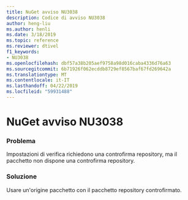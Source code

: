 ```yaml
---
title: NuGet avviso NU3038
description: Codice di avviso NU3038
author: heng-liu
ms.author: henli
ms.date: 3/18/2019
ms.topic: reference
ms.reviewer: dtivel
f1_keywords:
- NU3038
ms.openlocfilehash: dbf57a38b205aef9758a98d016caba4336d76a63
ms.sourcegitcommit: 6b71926f062ecddb8729ef8567baf67fd269642a
ms.translationtype: MT
ms.contentlocale: it-IT
ms.lasthandoff: 04/22/2019
ms.locfileid: "59931488"
---
```

# <a name="nuget-warning-nu3038"></a>NuGet avviso NU3038

### <a name="issue"></a>Problema

Impostazioni di verifica richiedono una controfirma repository, ma il pacchetto non dispone una controfirma repository.


### <a name="solution"></a>Soluzione

Usare un'origine pacchetto con il pacchetto repository controfirmato.  